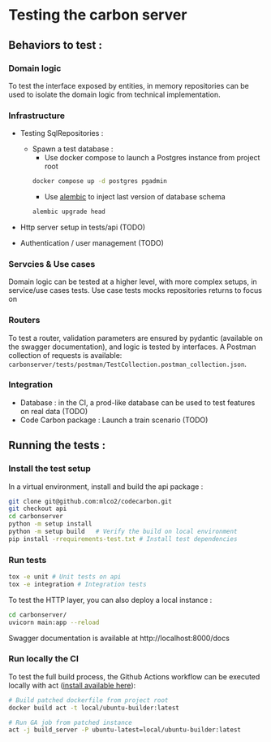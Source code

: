 # Testing the carbon server 


## Behaviors to test :


### Domain logic
To test the interface exposed by entities, in memory repositories can be used to isolate the domain logic from technical
 implementation.

### Infrastructure

- Testing SqlRepositories : 
    - Spawn a test database : 
        - Use docker compose to launch a Postgres instance from project root
        ```bash
        docker compose up -d postgres pgadmin
        ```
        - Use [alembic](carbonserver/carbonserver/database/alembic/README.md) to inject last version of database schema
        ```bash
        alembic upgrade head
        ```
        
- Http server setup in tests/api (TODO)
- Authentication / user management (TODO)

### Servcies & Use cases 

Domain logic can be tested at a higher level, with more complex setups, in service/use cases tests.
Use case tests mocks repositories returns to focus on 



### Routers 
To test a router, validation parameters are ensured by pydantic (available on the swagger documentation), 
and logic is tested by interfaces.
A Postman collection of requests is available: ```carbonserver/tests/postman/TestCollection.postman_collection.json```.



### Integration
- Database : in the CI, a prod-like database can be used to test features on real data (TODO)
- Code Carbon package : Launch a train scenario (TODO)


## Running the tests :

### Install the test setup 

In a virtual environment, install and build the api package :
```bash
git clone git@github.com:mlco2/codecarbon.git
git checkout api
cd carbonserver
python -m setup install
python -m setup build   # Verify the build on local environment
pip install -rrequirements-test.txt # Install test dependencies
```


### Run tests
```bash
tox -e unit # Unit tests on api
tox -e integration # Integration tests
```


To test the HTTP layer, you can also deploy a local instance :

```bash
cd carbonserver/
uvicorn main:app --reload
```

Swagger documentation is available at http://localhost:8000/docs


### Run locally the CI 


To test the full build process, the Github Actions workflow can be executed locally with act ([install available here](https://raw.githubusercontent.com/nektos/act/master/install.sh)):
```bash
# Build patched dockerfile from project root
docker build act -t local/ubuntu-builder:latest 

# Run GA job from patched instance
act -j build_server -P ubuntu-latest=local/ubuntu-builder:latest
```
